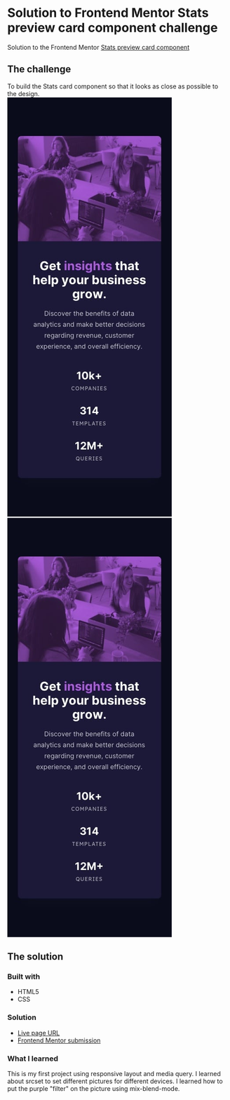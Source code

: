 # Solution to Frontend Mentor Stats preview card component challenge
Solution to the Frontend Mentor [Stats preview card component](https://www.frontendmentor.io/challenges/stats-preview-card-component-8JqbgoU62)

## The challenge  
To build the Stats card component so that it looks as close as possible to the design.  
![Stats card component](./design/mobile-design.jpg)
![Stats card component](./design/mobile-design.jpg)

## The solution  
### Built with  
* HTML5  
* CSS

### Solution 
* [Live page URL](https://laurahai.github.io/stats-preview-card-component/)
* [Frontend Mentor submission](https://www.frontendmentor.io/solutions/reponsive-statistics-card-using-flexbox-2akJjTUszE)

### What I learned  
This is my first project using responsive layout and media query. I learned about srcset to set different pictures for different devices. I learned how to put the purple "filter" on the picture using mix-blend-mode.







